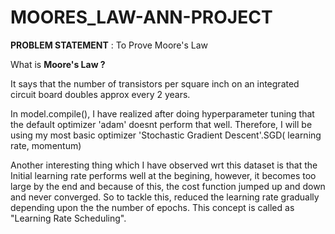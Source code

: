 # MOORES_LAW-ANN-PROJECT

**PROBLEM STATEMENT** : To Prove Moore's Law

What is **Moore's Law ?**

It says that the number of transistors per square inch on an integrated circuit board doubles approx every 2 years.

In model.compile(), I have realized after doing hyperparameter tuning that the default optimizer 'adam' doesnt perform that well.
Therefore, I will be using my most basic optimizer 'Stochastic Gradient Descent'.SGD( learning rate, momentum)

Another interesting thing which I have observed wrt this dataset is that the Initial learning rate performs well at the begining, however, it becomes too large by the end and because of this, the cost function jumped up and down and never converged. So to tackle this, reduced the learning rate gradually depending upon the the number of epochs. This concept is called as "Learning Rate Scheduling".

